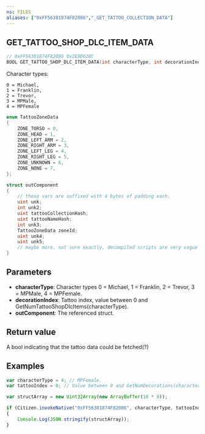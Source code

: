 ```yaml
---
ns: FILES
aliases: ["0xFF56381874F82086","_GET_TATTOO_COLLECTION_DATA"]
---
```

## GET_TATTOO_SHOP_DLC_ITEM_DATA

```c
// 0xFF56381874F82086 0x2E9D628C
BOOL GET_TATTOO_SHOP_DLC_ITEM_DATA(int characterType, int decorationIndex, Any* outComponent);
```

Character types:
```
0 = Michael,
1 = Franklin,
2 = Trevor,
3 = MPMale,
4 = MPFemale
```

```csharp
enum TattooZoneData
{
    ZONE_TORSO = 0,
    ZONE_HEAD = 1,
    ZONE_LEFT_ARM = 2,
    ZONE_RIGHT_ARM = 3,
    ZONE_LEFT_LEG = 4,
    ZONE_RIGHT_LEG = 5,
    ZONE_UNKNOWN = 6,
    ZONE_NONE = 7,
};

struct outComponent
{
    // these vars are suffixed with 4 bytes of padding each.
    uint unk;
    int unk2;
    uint tattooCollectionHash;
    uint tattooNameHash;
    int unk3;
    TattooZoneData zoneId;
    uint unk4;
    uint unk5;
    // maybe more, not sure exactly, decompiled scripts are very vague around this part.
}
```


## Parameters
* **characterType**: Character types 0 = Michael, 1 = Franklin, 2 = Trevor, 3 = MPMale, 4 = MPFemale.
* **decorationIndex**: Tattoo index, value between 0 and GetNumTattooShopDlcItems(characterType).
* **outComponent**: The referenced struct.

## Return value
A bool indicating that the tattoo data could be fetched(?)

## Examples
```js
var characterType = 4; // MPFemale.
var tattooIndex = 0; // Value between 0 and GetNumDecorations(characterType).

var structArray = new Uint32Array(new ArrayBuffer(10 * 8));

if (Citizen.invokeNative("0xFF56381874F82086", characterType, tattooIndex, structArray))
{
    Console.Log(JSON.stringify(structArray));
}
```

